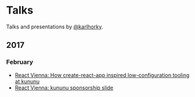 # Talks

Talks and presentations by [@karlhorky](https://twitter.com/karlhorky).

## 2017

### February

* [React Vienna: How create-react-app inspired low-configuration tooling at kununu](packages/2017-02-10-react-vienna-cra-low-config-tooling/)
* [React Vienna: kununu sponsorship slide](packages/2017-02-10-react-vienna-kununu-sponsorship/)
